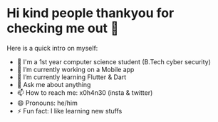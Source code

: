 # Hi kind people thankyou for checking me out 👋

Here is a quick intro on myself:

- 👾 I'm a 1st year computer science student (B.Tech cyber security)
- 🔭 I’m currently working on a Mobile app
- 🌱 I’m currently learning Flutter & Dart
- 💬 Ask me about anything
- 📫 How to reach me: x0h4n30 (insta & twitter)
- 😄 Pronouns: he/him
- ⚡ Fun fact: I like learning new stuffs
